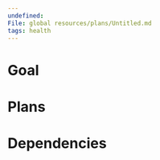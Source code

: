```yaml
---
undefined: 
File: global resources/plans/Untitled.md
tags: health
---
```

# Goal 

# Plans

# Dependencies


